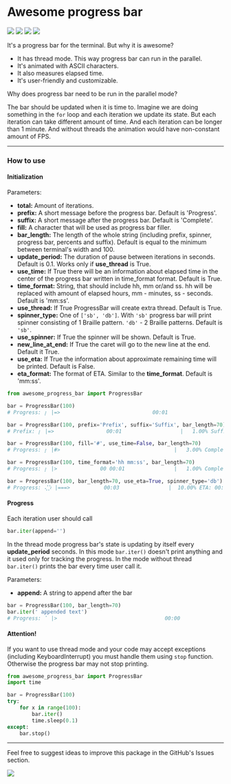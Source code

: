# Awesome progress bar
![](https://img.shields.io/pypi/v/awesome-progress-bar?color=blue&style=flat-square)
![](https://img.shields.io/pypi/dm/awesome-progress-bar?color=blue&style=flat-square)
![](https://img.shields.io/pypi/l/awesome-progress-bar?color=blue&style=flat-square)
![](https://img.shields.io/pypi/pyversions/awesome-progress-bar?style=flat-square)

It's a progress bar for the terminal. But why it is awesome?
- It has thread mode. This way progress bar can run in the parallel.
- It's animated with ASCII characters.
- It also measures elapsed time.
- It's user-friendly and customizable.

Why does progress bar need to be run in the parallel mode?

The bar should be updated when it is time to. Imagine we are doing something in the `for`
loop and each iteration we update its state. But each iteration can take different amount
of time. And each iteration can be longer than 1 minute. And without threads the animation
would have non-constant amount of FPS.

---

### How to use

#### Initialization

Parameters:
- __total:__ Amount of iterations.
- __prefix:__ A short message before the progress bar. Default is 'Progress'.
- __suffix:__ A short message after the progress bar. Default is 'Complete'.
- __fill:__ A character that will be used as progress bar filler.
- __bar_length:__ The length of the whole string (including prefix, spinner,
progress bar, percents and suffix). Default is equal to the minimum between 
terminal's width and 100.
- __update_period:__ The duration of pause between iterations in seconds.
Default is 0.1. Works only if __use_thread__ is True.
- __use_time:__ If True there will be an information about elapsed time in the
center of the progress bar written in time_format format. Default is True.
- __time_format:__ String, that should include hh, mm or/and ss. hh will be
replaced with amount of elapsed hours, mm - minutes, ss - seconds. Default is 
'mm:ss'.
- __use_thread:__ If True ProgressBar will create extra thread. Default is True.
- __spinner_type:__ One of `['sb', 'db']`. With `'sb'` progress bar will print spinner 
consisting of 1 Braille pattern. `'db'` - 2 Braille patterns. Default is `'sb'`. 
- __use_spinner:__ If True the spinner will be shown. Default is True.
- __new_line_at_end:__ If True the caret will go to the new line at the end.
Default it True.
- __use_eta:__ If True the information about approximate remaining time will be 
printed. Default is False.
- __eta_format:__ The format of ETA. Similar to the __time_format__. Default is 
'mm:ss'.

```python
from awesome_progress_bar import ProgressBar

bar = ProgressBar(100)
# Progress: ⡆ |=>                              00:01                                |   1.00% Complete

bar = ProgressBar(100, prefix='Prefix', suffix='Suffix', bar_length=70)
# Prefix: ⡆ |=>                 00:01                   |   1.00% Suffix

bar = ProgressBar(100, fill='#', use_time=False, bar_length=70)
# Progress: ⡆ |#>                                     |   3.00% Complete

bar = ProgressBar(100, time_format='hh mm:ss', bar_length=70)
# Progress: ⡆ |>              00 00:01                |   1.00% Complete

bar = ProgressBar(100, bar_length=70, use_eta=True, spinner_type='db')
# Progress: ⢌⡱ |===>           00:03                |  10.00% ETA: 00:33
```

#### Progress

Each iteration user should call
```python
bar.iter(append='')
```

In the thread mode progress bar's state is updating by itself every __update_period__
seconds. In this mode `bar.iter()` doesn't print anything and it used only for tracking
the progress. In the mode without thread `bar.iter()` prints the bar every time user 
call it.

Parameters:
- __append:__ A string to append after the bar

```python
bar = ProgressBar(100, bar_length=70)
bar.iter(' appended text')
# Progress: ⠁ |>                                   00:00                                     |   1.00% appended text
```

#### Attention!

If you want to use thread mode and your code may accept exceptions (including
KeyboardInterrupt) you must handle them using `stop` function. Otherwise the progress bar
may not stop printing.

```python
from awesome_progress_bar import ProgressBar
import time

bar = ProgressBar(100)
try:
    for x in range(100):
        bar.iter()
        time.sleep(0.1)
except:
    bar.stop()
``` 

---

Feel free to suggest ideas to improve this package in the GitHub's Issues section.

![](https://img.shields.io/badge/@Yoskutik-444?logo=github&style=flat-square) 